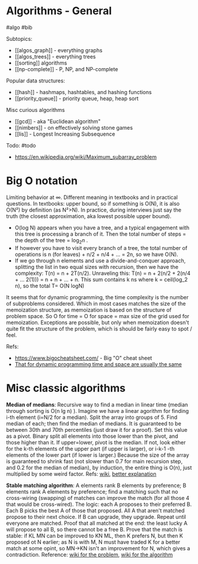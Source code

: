 # Algorithms - General
#algo #bib

Subtopics:
* [[algos_graph]] - everything graphs
* [[algos_trees]] - everything trees
* [[sorting]] algorithms
* [[np-complete]] - P, NP, and NP-complete

Popular data structures:
* [[hash]] - hashmaps, hashtables, and hashing functions
* [[priority_queue]] - priority queue, heap, heap sort

Misc curious algorithms
* [[gcd]] - aka "Euclidean algorithm"
* [[nimbers]] - on effectively solving stone games
* [[lis]] - Longest Increasing Subsequence

Todo: #todo
* https://en.wikipedia.org/wiki/Maximum_subarray_problem

# Big O notation
Limiting behavior at ∞. Different meaning in textbooks and in practical questions. In textbooks: upper bound, so if something is O(N), it is also O(N²) by definition (as N²>N). In practice, during interviews just say the truth (the closest approximation, aka lowest possible upper bound). 

* O(log N) appears when you have a tree, and a typical engagement with this tree is processing a branch of it. Then the total number of steps = the depth of the tree = $\log_2 n$ . 
* If however you have to visit every branch of a tree, the total number of operations is n (for leaves) + n/2 + n/4 + ... = 2n, so we have O(N).
* If we go through n elements and use a divide-and-conquer approach, splitting the list in two equal sizes with recursion, then we have the complexity: T(n) = n + 2T(n/2). Unraveling this: T(n) = n + 2(n/2 + 2(n/4 + ... 2(1))) = n + n +  ... + n. This sum contains k ns where k = ceil(log_2 n), so the total T= O(N logN)

It seems that for dynamic programming, the time complexity is the number of subproblems considered. Which in most cases matches the size of the memoization structure, as memoization is based on the structure of problem space. So O for time = O for space = max size of the grid used for memoization. Exceptions are possible, but only when memoization doesn't quite fit the structure of the problem, which is should be fairly easy to spot / feel.

Refs:
* https://www.bigocheatsheet.com/ - Big "O" cheat sheet
* [That for dynamic programming time and space are usually the same](http://www.fairlynerdy.com/dynamic-programming-time-complexity/)

# Misc classic algorithms

**Median of medians**: Recursive way to find a median in linear time (median through sorting is O(n lg n) ). Imagine we have a linear agorithm for finding i-th element (i=N/2 for a median). Split the array into groups of 5. Find median of each; then find the median of medians. It is guaranteed to be between 30th and 70th percentiles (just draw it for a proof). Set this value as a pivot. Binary split all elements into those lower than the pivot, and those higher than it. If upper=lower, pivot is the median. If not, look either for the k-th elements of the upper part (if upper is larger), or i-k-1 -th elements of the lower part (if lower is larger.)  Because the size of the array is guaranteed to shrink fast (not slower than 0.7 for main recursion step, and 0.2 for the median of median), by induction, the entire thing is O(n), just multiplied by some weird factor. Refs: [wiki](https://en.wikipedia.org/wiki/Median_of_medians), [better explanation](https://www.austinrochford.com/posts/2013-10-28-median-of-medians.html)

**Stable matching algorithm**: A elements rank B elements by preference; B elements rank A elements by preference; find a matching such that no cross-wiring (swapping) of matches can improve the match (for all those 4 that would be cross-wired). The logic: each A proposes to their preferred B. Each B picks the best A of those that proposed. All A that aren't matched propose to their next choice. If B can upgrade, they upgrade. Repeat until everyone are matched. Proof that all matched at the end: the least lucky A will propose to all B, so there cannot be a free B. Prove that the match is stable: if KL MN can be improved to KN ML, then K prefers N, but then K proposed ot N earlier; as N is with M, N must have traded K for a better match at some opint, so MN→KN isn't an improvement for N, which gives a contradiction. Reference: [wiki for the problem](https://en.wikipedia.org/wiki/Stable_marriage_problem), [wiki for the algorithm](https://en.wikipedia.org/wiki/Gale%E2%80%93Shapley_algorithm)